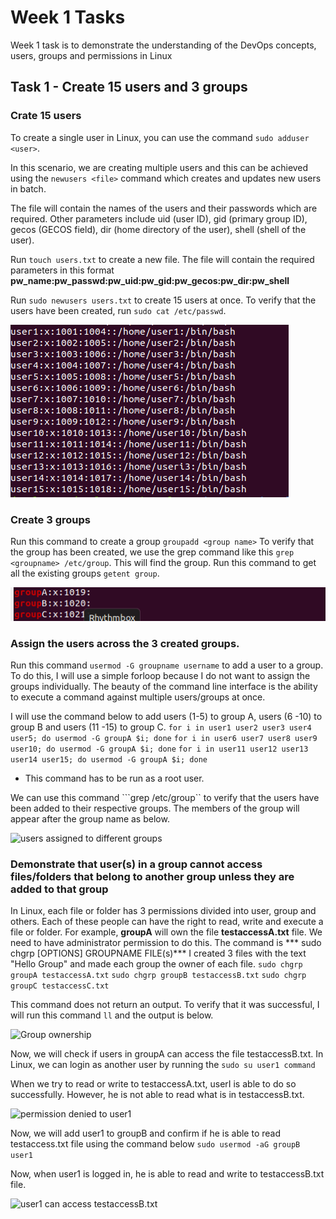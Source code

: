 # Week 1 Tasks

Week 1 task is to demonstrate the understanding of the DevOps concepts, users, groups and permissions in Linux

## Task 1 - Create 15 users and 3 groups
### Crate 15 users

To create a single user in Linux, you can use the command ```sudo adduser <user>```. 

In this scenario, we are creating multiple users and this can be achieved using the ```newusers <file>``` command which creates and updates new users in batch.

The file will contain the names of the users and their passwords which are required. Other parameters include  uid (user ID), gid (primary group ID), gecos (GECOS field), dir (home directory of the user), shell (shell of the user).

Run ```touch users.txt``` to create a new file. The file will contain the required parameters in this format
**pw_name:pw_passwd:pw_uid:pw_gid:pw_gecos:pw_dir:pw_shell**

Run ```sudo newusers users.txt``` to create 15 users at once.
To verify that the users have been created, run ```sudo cat /etc/passwd```.


![new users created in batch](week1/images/newuserscreated.PNG)
### Create 3 groups
Run this command to create a group ```groupadd <group name>```
To verify that the group has been created, we use the grep command like this ```grep <groupname> /etc/group```. This will find the group.
Run this command to get all the existing groups ```getent group```.


![create groups](week1/images/groupscreated.PNG)

### Assign the users across the 3 created groups.

Run this command ```usermod -G groupname username``` to add a user to a group.
To do this, I will use a simple forloop because I do not want to assign the groups individually. The beauty of the command line interface is the ability to execute a command against multiple users/groups at once.

I will use the command below to add users (1-5)  to group A, users (6 -10) to group B and users (11 -15) to group C.
```for i in user1 user2 user3 user4 user5; do usermod -G groupA $i; done```
```for i in user6 user7 user8 user9 user10; do usermod -G groupA $i; done```
```for i in user11 user12 user13 user14 user15; do usermod -G groupA $i; done```
* This command has to be run as a root user.

We can use this command ```grep <groupname> /etc/group`` to verify that the users have been added to their respective groups. The members of the group will appear after the group name as below.

![users assigned to different groups](week1/images/usersassignedtogroups.PNG)

### Demonstrate that user(s) in a group cannot access files/folders that belong to another group unless they are added to that group

In Linux, each file or folder has 3 permissions divided into user, group and others. Each of these people can have the right to read, write and execute a file or folder. For example, **groupA** will own the file **testaccessA.txt** file. We need to have administrator permission to do this.
The command is *** sudo chgrp [OPTIONS]  GROUPNAME FILE(s)***
I created 3 files with the text "Hello Group" and made each group the owner of each file.
```sudo chgrp groupA testaccessA.txt```
```sudo chgrp groupB testaccessB.txt```
```sudo chgrp groupC testaccessC.txt```

This command does not return an output. To verify that it was successful, I will run this command ```ll``` and the output is below.

![Group ownership](week1/images/groupownership.PNG)

Now, we will check if users in groupA can access the file testaccessB.txt. In Linux, we can login as another user by running the ```sudo su user1 command```

When we try to read or write to testaccessA.txt, userI is able to do so successfully. However, he is not able to read what is in testaccessB.txt.

![permission denied to user1](week1/images/permissiondenied.PNG) 


Now, we will add user1 to groupB and confirm if he is able to read testaccess.txt file using the command below
```sudo usermod -aG groupB user1```

Now, when user1 is logged in, he is able to read and write to testaccessB.txt file.

![user1 can access testaccessB.txt](week1/images/user1accessB.PNG)
